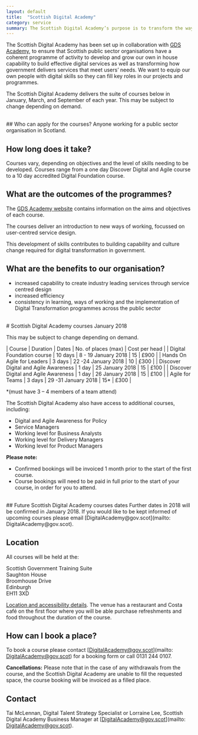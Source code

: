 ```yaml
---
layout: default
title:  "Scottish Digital Academy"
category: service
summary: The Scottish Digital Academy’s purpose is to transform the way government designs services for its users. It provides learning and experience that enables graduates to work on agile digital development projects and build services to meet users' needs.
---
```


The Scottish Digital Academy has been set up in collaboration with [GDS Academy](https://www.gov.uk/gdsacademy), to ensure that Scottish public sector organisations have a coherent programme of activity to develop and grow our own in house capability to build effective digital services as well as transforming how government delivers services that meet users’ needs. We want to equip our own people with digital skills so they can fill key roles in our projects and programmes.

The Scottish Digital Academy delivers the suite of courses below in January, March, and September of each year.  This may be subject to change depending on demand. 

<br>
## Who can apply for the courses?
Anyone working for a public sector organisation in Scotland.

## How long does it take?
Courses vary, depending on objectives and the level of skills needing to be developed. Courses range from a one day Discover Digital and Agile course to a 10 day accredited Digital Foundation course.

## What are the outcomes of the programmes?
The [GDS Academy website](https://www.gov.uk/gdsacademy) contains information on the aims and objectives of each course.

The courses deliver an introduction to new ways of working, focussed on user-centred service design. 

This development of skills contributes to building capability and culture change required for digital transformation in government.

## What are the benefits to our organisation?
* increased capability to create industry leading services through service centred design
* increased efficiency
* consistency in learning, ways of working and the implementation of Digital Transformation programmes across the public sector

<br>
# Scottish Digital Academy courses January 2018

This may be subject to change depending on demand. 

| Course | Duration | Dates | No. of places (max) | Cost per head |
| Digital Foundation course | 10 days | 8 - 19 January 2018 | 15 | £900 | 
| Hands On Agile for Leaders | 3 days | 22 -24 January 2018 | 10 | £300 |
| Discover Digital and Agile Awareness | 1 day | 25 January 2018 | 15 | £100 |
| Discover Digital and Agile Awareness | 1 day | 26 January 2018 | 15 | £100 |
| Agile for Teams | 3 days | 29 -31 January 2018 | 15* | £300 |

*(must have 3 – 4 members of a team attend)

The Scottish Digital Academy also have access to additional courses, including:
* Digital and Agile Awareness for Policy
* Service Managers
* Working level for Business Analysts
* Working level for Delivery Managers
* Working level for Product Managers

**Please note:**
* Confirmed bookings will be invoiced 1 month prior to the start of the first course.
* Course bookings will need to be paid in full prior to the start of your course, in order for you to attend.

<br>
## Future Scottish Digital Academy courses dates
Further dates in 2018 will be confirmed in January 2018. If you would like to be kept informed of upcoming courses please email [DigitalAcademy@gov.scot](mailto: DigitalAcademy@gov.scot).

## Location
All courses will be held at the: 
    
Scottish Government Training Suite<br>
Saughton House<br>
Broomhouse Drive<br>
Edinburgh<br>
EH11 3XD<br>

[Location and accessibility details](https://beta.gov.scot/about/contact-information/buildings/#saughton-house).   The venue has a restaurant and Costa café on the first floor where you will be able purchase refreshments and food throughout the duration of the course.

## How can I book a place?
To book a course please contact [DigitalAcademy@gov.scot](mailto: DigitalAcademy@gov.scot) for a booking form or call 0131 244 0107.

**Cancellations:**
Please note that in the case of any withdrawals from the course, and the Scottish Digital Academy are unable to fill the requested space, the course booking will be invoiced as a filled place.

## Contact
Tai McLennan, Digital Talent Strategy Specialist or Lorraine Lee, Scottish Digital Academy Business Manager at [DigitalAcademy@gov.scot](mailto: DigitalAcademy@gov.scot).

